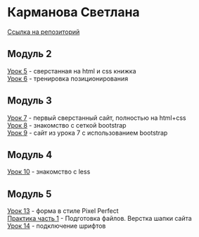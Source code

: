 # Карманова Светлана  
[Ссылка на репозиторий](https://github.com/sskarmanova/sskarmanova.github.io/)  
## Модуль 2  
[Урок 5](https://sskarmanova.github.io/lesson-5) - сверстанная на html и css книжка  
[Урок 6](https://sskarmanova.github.io/lesson-6) - тренировка позиционирования  
## Модуль 3  
[Урок 7](https://sskarmanova.github.io/lesson-7) - первый сверстанный сайт, полностью на html+css  
[Урок 8](https://sskarmanova.github.io/lesson-8) - знакомство с сеткой bootstrap  
[Урок 9](https://sskarmanova.github.io/lesson-9) - сайт из урока 7 с использованием bootstrap  
## Модуль 4  
[Урок 10](https://github.com/sskarmanova/sskarmanova.github.io/tree/master/lesson-10) - знакомство с less   
## Модуль 5
[Урок 13](https://sskarmanova.github.io/lesson-13) - форма в стиле Pixel Perfect  
[Практика часть 1](https://sskarmanova.github.io/lesson-p1) - Подготовка файлов. Верстка шапки сайта  
[Урок 14](https://sskarmanova.github.io/lesson-14) - подключение шрифтов 
